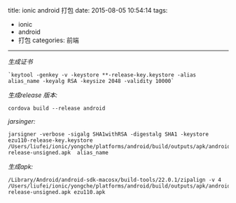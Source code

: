 title: ionic android 打包
date: 2015-08-05 10:54:14
tags:
- ionic 
- android
-  打包
categories: 前端
---


*生成证书*

	`keytool -genkey -v -keystore **-release-key.keystore -alias alias_name -keyalg RSA -keysize 2048 -validity 10000`

*生成release 版本:*
	
	cordova build --release android

*jarsinger:*

	jarsigner -verbose -sigalg SHA1withRSA -digestalg SHA1 -keystore ezu110-release-key.keystore /Users/liufei/ionic/yongche/platforms/android/build/outputs/apk/android-release-unsigned.apk  alias_name
	
*生成apk:*

	/Library/Android/android-sdk-macosx/build-tools/22.0.1/zipalign -v 4 /Users/liufei/ionic/yongche/platforms/android/build/outputs/apk/android-release-unsigned.apk ezu110.apk